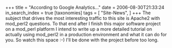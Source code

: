 +++
title = "According to Google Analytics..."
date = 2006-08-30T21:33:24
in_search_index = true
[taxonomies]
tags = [
"Site-News",
]
+++
The subject that drives the most interesting traffic to this site is Apache2 with mod_perl2 questions. To that end after I finish this major software project on a mod_perl platform I intend to write up a more detailed tutorial on actually using mod_perl2 in a production environment and what it can do for you. So watch this space :-) I'll be done with the project before too long.
